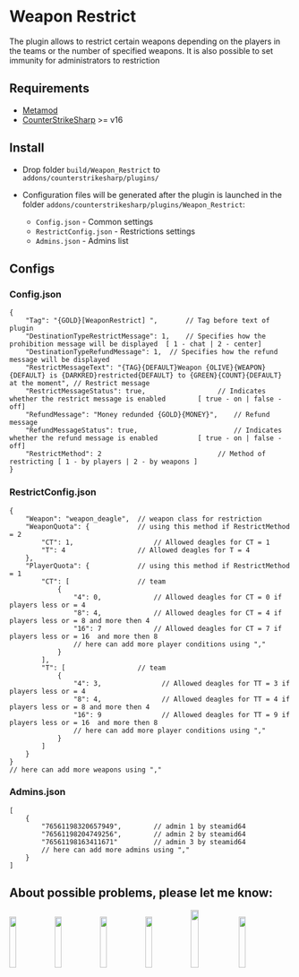 # Weapon Restrict
The plugin allows to restrict certain weapons depending on the players in the teams or the number of specified weapons. It is also possible to set immunity for administrators to restriction

## Requirements
- [Metamod](https://www.sourcemm.net/downloads.php/?branch=master)
- [CounterStrikeSharp](https://github.com/roflmuffin/CounterStrikeSharp/releases/tag/v10) >= v16

## Install
- Drop folder `build/Weapon_Restrict` to `addons/counterstrikesharp/plugins/`

- Configuration files will be generated after the plugin is launched in the folder `addons/counterstrikesharp/plugins/Weapon_Restrict`:
	- `Config.json`				- Common settings
	- `RestrictConfig.json`		- Restrictions settings
	- `Admins.json`				- Admins list

## Configs

### Config.json
```
{
	"Tag": "{GOLD}[WeaponRestrict] ",		// Tag before text of plugin
	"DestinationTypeRestrictMessage": 1,	// Specifies how the prohibition message will be displayed	[ 1 - chat | 2 - center]
	"DestinationTypeRefundMessage": 1,	// Specifies how the refund message will be displayed
	"RestrictMessageText": "{TAG}{DEFAULT}Weapon {OLIVE}{WEAPON}{DEFAULT} is {DARKRED}restricted{DEFAULT} to {GREEN}{COUNT}{DEFAULT} at the moment", // Restrict message
	"RestrictMessageStatus": true,					// Indicates whether the restrict message is enabled		[ true - on | false - off]
	"RefundMessage": "Money redunded {GOLD}{MONEY}",	// Refund message
	"RefundMessageStatus": true,						// Indicates whether the refund message is enabled			[ true - on | false - off]
	"RestrictMethod": 2								// Method of restricting [ 1 - by players | 2 - by weapons ]
}
```
### RestrictConfig.json
```
{
	"Weapon": "weapon_deagle",	// weapon class for restriction
	"WeaponQuota": {			// using this method if RestrictMethod = 2
		"CT": 1,					// Allowed deagles for CT = 1
		"T": 4					// Allowed deagles for T = 4
	},
	"PlayerQuota": {			// using this method if RestrictMethod = 1
		"CT": [					// team
			{
				"4": 0,				// Allowed deagles for CT = 0 if players less or = 4
				"8": 4,				// Allowed deagles for CT = 4 if players less or = 8 and more then 4
				"16": 7				// Allowed deagles for CT = 7 if players less or = 16  and more then 8
				// here can add more player conditions using ","
			}
		],
		"T": [					// team
			{
				"4": 3,               // Allowed deagles for TT = 3 if players less or = 4
				"8": 4,               // Allowed deagles for TT = 4 if players less or = 8 and more then 4
				"16": 9               // Allowed deagles for TT = 9 if players less or = 16  and more then 8
				// here can add more player conditions using ","
			}
		]
	}
}
// here can add more weapons using ","
```

### Admins.json
```
[
    {
		"76561198320657949",		// admin 1 by steamid64
		"76561198204749256",		// admin 2 by steamid64
		"76561198163411671"			// admin 3 by steamid64
		// here can add more admins using ","
    }
]
```

## About possible problems, please let me know: 
[<img src="https://i.ibb.co/LJz83MH/a681b18dd681f38e599286a07a92225d.png" width="15.3%"/>](https://discordapp.com/users/858709381088935976/)
[<img src="https://i.ibb.co/tJTTmxP/vk-process-mining.png" width="15.3%"/>](https://vk.com/bgtroll)
[<img src="https://i.ibb.co/VjhryGb/png-transparent-brand-logo-steam-gump-s.png" width="15.3%"/>](https://hlmod.ru/members/palonez.92448/)
[<img src="https://i.ibb.co/xHZPN0g/s-l500.png" width="15.3%"/>](https://steamcommunity.com/id/comecamecame)
[<img src="https://i.ibb.co/S0LyzmX/tg-process-mining.png" width="16.3%"/>](https://t.me/ArrayListX)
[<img src="https://i.ibb.co/Tb2gprD/2056021.png" width="15.3%"/>](https://github.com/Quake1011)
